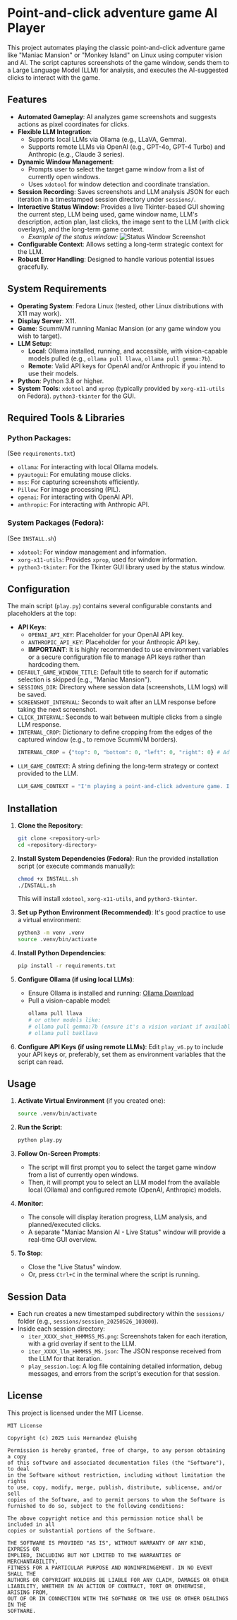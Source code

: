 # Point-and-click adventure game AI Player

This project automates playing the classic point-and-click adventure game like "Maniac Mansion" or "Monkey Island" on  Linux using computer vision and AI. The script captures screenshots of the game window, sends them to a Large Language Model (LLM) for analysis, and executes the AI-suggested clicks to interact with the game.

## Features

-   **Automated Gameplay**: AI analyzes game screenshots and suggests actions as pixel coordinates for clicks.
-   **Flexible LLM Integration**:
    -   Supports local LLMs via Ollama (e.g., LLaVA, Gemma).
    -   Supports remote LLMs via OpenAI (e.g., GPT-4o, GPT-4 Turbo) and Anthropic (e.g., Claude 3 series).
-   **Dynamic Window Management**:
    -   Prompts user to select the target game window from a list of currently open windows.
    -   Uses `xdotool` for window detection and coordinate translation.
-   **Session Recording**: Saves screenshots and LLM analysis JSON for each iteration in a timestamped session directory under `sessions/`.
-   **Interactive Status Window**: Provides a live Tkinter-based GUI showing the current step, LLM being used, game window name, LLM's description, action plan, last clicks, the image sent to the LLM (with click overlays), and the long-term game context.
    -   *Example of the status window:*
        ![Status Window Screenshot](./screenshot.png)
-   **Configurable Context**: Allows setting a long-term strategic context for the LLM.
-   **Robust Error Handling**: Designed to handle various potential issues gracefully.

## System Requirements

-   **Operating System**: Fedora Linux (tested, other Linux distributions with X11 may work).
-   **Display Server**: X11.
-   **Game**: ScummVM running Maniac Mansion (or any game window you wish to target).
-   **LLM Setup**:
    -   **Local**: Ollama installed, running, and accessible, with vision-capable models pulled (e.g., `ollama pull llava`, `ollama pull gemma:7b`).
    -   **Remote**: Valid API keys for OpenAI and/or Anthropic if you intend to use their models.
-   **Python**: Python 3.8 or higher.
-   **System Tools**: `xdotool` and `xprop` (typically provided by `xorg-x11-utils` on Fedora). `python3-tkinter` for the GUI.

## Required Tools & Libraries

### Python Packages:
(See `requirements.txt`)
-   `ollama`: For interacting with local Ollama models.
-   `pyautogui`: For emulating mouse clicks.
-   `mss`: For capturing screenshots efficiently.
-   `Pillow`: For image processing (PIL).
-   `openai`: For interacting with OpenAI API.
-   `anthropic`: For interacting with Anthropic API.

### System Packages (Fedora):
(See `INSTALL.sh`)
-   `xdotool`: For window management and information.
-   `xorg-x11-utils`: Provides `xprop`, used for window information.
-   `python3-tkinter`: For the Tkinter GUI library used by the status window.

## Configuration

The main script (`play.py`) contains several configurable constants and placeholders at the top:

-   **API Keys**:
    -   `OPENAI_API_KEY`: Placeholder for your OpenAI API key.
    -   `ANTHROPIC_API_KEY`: Placeholder for your Anthropic API key.
    -   **IMPORTANT**: It is highly recommended to use environment variables or a secure configuration file to manage API keys rather than hardcoding them.
-   `DEFAULT_GAME_WINDOW_TITLE`: Default title to search for if automatic selection is skipped (e.g., "Maniac Mansion").
-   `SESSIONS_DIR`: Directory where session data (screenshots, LLM logs) will be saved.
-   `SCREENSHOT_INTERVAL`: Seconds to wait after an LLM response before taking the next screenshot.
-   `CLICK_INTERVAL`: Seconds to wait between multiple clicks from a single LLM response.
-   `INTERNAL_CROP`: Dictionary to define cropping from the edges of the captured window (e.g., to remove ScummVM borders).
    ```python
    INTERNAL_CROP = {"top": 0, "bottom": 0, "left": 0, "right": 0} # Adjust as needed
    ```
-   `LLM_GAME_CONTEXT`: A string defining the long-term strategy or context provided to the LLM.
    ```python
    LLM_GAME_CONTEXT = "I'm playing a point-and-click adventure game. I have to explore how the story unfolds through what I see on the screen."
    ```

## Installation

1.  **Clone the Repository**:
    ```bash
    git clone <repository-url>
    cd <repository-directory>
    ```

2.  **Install System Dependencies (Fedora)**:
    Run the provided installation script (or execute commands manually):
    ```bash
    chmod +x INSTALL.sh
    ./INSTALL.sh
    ```
    This will install `xdotool`, `xorg-x11-utils`, and `python3-tkinter`.

3.  **Set up Python Environment (Recommended)**:
    It's good practice to use a virtual environment:
    ```bash
    python3 -m venv .venv
    source .venv/bin/activate
    ```

4.  **Install Python Dependencies**:
    ```bash
    pip install -r requirements.txt
    ```

5.  **Configure Ollama (if using local LLMs)**:
    -   Ensure Ollama is installed and running: [Ollama Download](https://ollama.com/)
    -   Pull a vision-capable model:
        ```bash
        ollama pull llava
        # or other models like:
        # ollama pull gemma:7b (ensure it's a vision variant if available/needed)
        # ollama pull bakllava
        ```

6.  **Configure API Keys (if using remote LLMs)**:
    Edit `play_v6.py` to include your API keys or, preferably, set them as environment variables that the script can read.

## Usage

1.  **Activate Virtual Environment** (if you created one):
    ```bash
    source .venv/bin/activate
    ```

2.  **Run the Script**:
    ```bash
    python play.py
    ```

3.  **Follow On-Screen Prompts**:
    -   The script will first prompt you to select the target game window from a list of currently open windows.
    -   Then, it will prompt you to select an LLM model from the available local (Ollama) and configured remote (OpenAI, Anthropic) models.

4.  **Monitor**:
    -   The console will display iteration progress, LLM analysis, and planned/executed clicks.
    -   A separate "Maniac Mansion AI - Live Status" window will provide a real-time GUI overview.

5.  **To Stop**:
    -   Close the "Live Status" window.
    -   Or, press `Ctrl+C` in the terminal where the script is running.

## Session Data

-   Each run creates a new timestamped subdirectory within the `sessions/` folder (e.g., `sessions/session_20250526_103000`).
-   Inside each session directory:
    -   `iter_XXXX_shot_HHMMSS_MS.png`: Screenshots taken for each iteration, with a grid overlay if sent to the LLM.
    -   `iter_XXXX_llm_HHMMSS_MS.json`: The JSON response received from the LLM for that iteration.
    -   `play_session.log`: A log file containing detailed information, debug messages, and errors from the script's execution for that session.

## License

This project is licensed under the MIT License.

```
MIT License

Copyright (c) 2025 Luis Hernandez @luishg

Permission is hereby granted, free of charge, to any person obtaining a copy
of this software and associated documentation files (the "Software"), to deal
in the Software without restriction, including without limitation the rights
to use, copy, modify, merge, publish, distribute, sublicense, and/or sell
copies of the Software, and to permit persons to whom the Software is
furnished to do so, subject to the following conditions:

The above copyright notice and this permission notice shall be included in all
copies or substantial portions of the Software.

THE SOFTWARE IS PROVIDED "AS IS", WITHOUT WARRANTY OF ANY KIND, EXPRESS OR
IMPLIED, INCLUDING BUT NOT LIMITED TO THE WARRANTIES OF MERCHANTABILITY,
FITNESS FOR A PARTICULAR PURPOSE AND NONINFRINGEMENT. IN NO EVENT SHALL THE
AUTHORS OR COPYRIGHT HOLDERS BE LIABLE FOR ANY CLAIM, DAMAGES OR OTHER
LIABILITY, WHETHER IN AN ACTION OF CONTRACT, TORT OR OTHERWISE, ARISING FROM,
OUT OF OR IN CONNECTION WITH THE SOFTWARE OR THE USE OR OTHER DEALINGS IN THE
SOFTWARE.
```